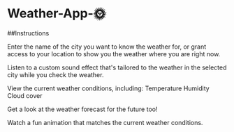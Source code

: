 # Weather-App-🌞

##Instructions

Enter the name of the city you want to know the weather for, or grant access to your location to show you the weather where you are right now.

Listen to a custom sound effect that's tailored to the weather in the selected city while you check the weather.

View the current weather conditions, including:
  Temperature
  Humidity
  Cloud cover
  
Get a look at the weather forecast for the future too!

Watch a fun animation that matches the current weather conditions.
